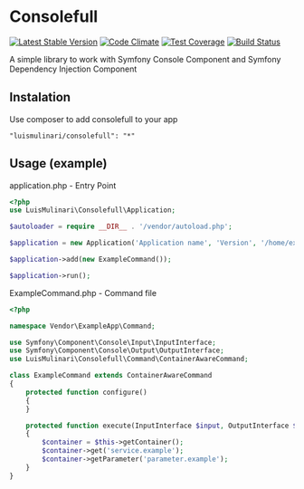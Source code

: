 # Consolefull

[![Latest Stable Version](https://poser.pugx.org/luismulinari/consolefull/v/stable.svg)](https://packagist.org/packages/luismulinari/consolefull)
[![Code Climate](https://codeclimate.com/github/luismulinari/consolefull/badges/gpa.svg)](https://codeclimate.com/github/luismulinari/consolefull)
[![Test Coverage](https://codeclimate.com/github/luismulinari/consolefull/badges/coverage.svg)](https://codeclimate.com/github/luismulinari/consolefull)
[![Build Status](https://travis-ci.org/luismulinari/consolefull.svg?branch=master)](https://travis-ci.org/luismulinari/consolefull)

A simple library to work with Symfony Console Component and Symfony Dependency Injection Component

## Instalation

Use composer to add consolefull to your app

```"luismulinari/consolefull": "*"```

## Usage (example)
application.php - Entry Point
```php
<?php
use LuisMulinari\Consolefull\Application;

$autoloader = require __DIR__ . '/vendor/autoload.php';

$application = new Application('Application name', 'Version', '/home/example/services.xml'); // services.[xml|yml|php]

$application->add(new ExampleCommand());

$application->run();
```

ExampleCommand.php - Command file
```php
<?php

namespace Vendor\ExampleApp\Command;

use Symfony\Component\Console\Input\InputInterface;
use Symfony\Component\Console\Output\OutputInterface;
use LuisMulinari\Consolefull\Command\ContainerAwareCommand;

class ExampleCommand extends ContainerAwareCommand
{
    protected function configure()
    {
    }

    protected function execute(InputInterface $input, OutputInterface $output)
    {
        $container = $this->getContainer();
        $container->get('service.example');
        $container->getParameter('parameter.example');
    }
}
```

